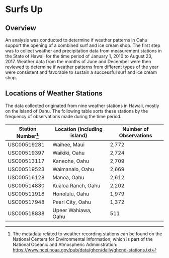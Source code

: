 # Surfs Up
## Overview

An analysis was conducted to determine if weather patterns in Oahu support the opening of a combined surf and ice cream shop.  The first step was to collect weather and precipitation data from measurement stations in the State of Hawaii for the time period of January 1, 2010 to August 23, 2017.  Weather data from the months of June and December were then reviewed to determine if weather patterns from different types of the year were consistent and favorable to sustain a successful surf and ice cream shop.

## Locations of Weather Stations

The data collected originated from nine weather stations in Hawaii, mostly on the Island of Oahu.  The following table sorts these stations by the frequency of observations made during the time period.

|Station Number[^1]|Location (including island)|Number of Observations|
|--------------|---------------------------|----------------------|
|USC00519281|Waihee, Maui|2,772|
|USC00519397|Waikiki, Oahu|2,724|
|USC00513117|Kaneohe, Oahu|2,709|
|USC00519523|Waimanalo, Oahu|2,669|
|USC00516128|Manoa, Oahu|2,612|
|USC00514830|Kualoa Ranch, Oahu|2,202|
|USC00511918|Honolulu, Oahu|1,979|
|USC00517948|Pearl City, Oahu|1,372|
|USC00518838|Upeer Wahiawa, Oahu|511|


[^1]: The metadata related to weather recording stations can be found on the National Centers for Environmental Information, which is part of the National Oceanic and Atmospheric Administration: https://www.ncei.noaa.gov/pub/data/ghcn/daily/ghcnd-stations.txt
